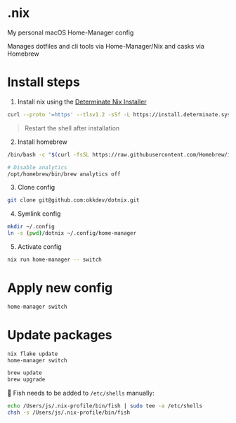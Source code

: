 # .nix

My personal macOS Home-Manager config

Manages dotfiles and cli tools via Home-Manager/Nix and casks via Homebrew

# Install steps

1. Install nix using the [Determinate Nix Installer](https://github.com/DeterminateSystems/nix-installer)
```sh
curl --proto '=https' --tlsv1.2 -sSf -L https://install.determinate.systems/nix | sh -s -- install
```
> Restart the shell after installation
2. Install homebrew
```sh
/bin/bash -c "$(curl -fsSL https://raw.githubusercontent.com/Homebrew/install/HEAD/install.sh)"

# Disable analytics
/opt/homebrew/bin/brew analytics off
```
3. Clone config
```sh
git clone git@github.com:okkdev/dotnix.git
```
4. Symlink config
```sh
mkdir ~/.config
ln -s (pwd)/dotnix ~/.config/home-manager
```
5. Activate config
```sh
nix run home-manager -- switch
```

# Apply new config

```sh
home-manager switch
```

# Update packages

```sh
nix flake update
home-manager switch
```

```sh
brew update
brew upgrade
```

🚨 Fish needs to be added to `/etc/shells` manually:
```sh
echo /Users/js/.nix-profile/bin/fish | sudo tee -a /etc/shells
chsh -s /Users/js/.nix-profile/bin/fish
```
